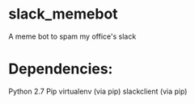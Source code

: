 # slack_memebot
A meme bot to spam my office's slack 


# Dependencies:
Python 2.7
Pip 
virtualenv (via pip)
slackclient (via pip)
